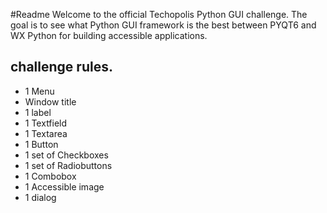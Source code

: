
#Readme
Welcome to the official Techopolis  Python GUI challenge.
The goal is to see what Python GUI framework is the best between PYQT6 and WX Python for building accessible applications.

## challenge rules.
* 1 Menu
* Window title
* 1 label
* 1 Textfield
* 1 Textarea
* 1 Button
* 1 set of Checkboxes
* 1 set of Radiobuttons
* 1 Combobox 
* 1 Accessible image
* 1 dialog
